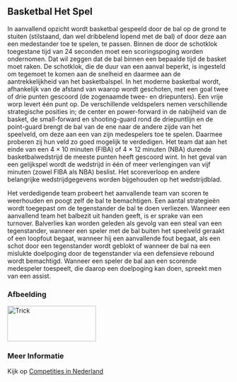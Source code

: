## Basketbal Het Spel

In aanvallend opzicht wordt basketbal gespeeld door de bal op de grond te stuiten (stilstaand, dan wel dribbelend lopend met de bal) of door deze aan een medestander toe te spelen, te passen. Binnen de door de schotklok toegestane tijd van 24 seconden moet een scoringspoging worden ondernomen. Dat wil zeggen dat de bal binnen een bepaalde tijd de basket moet raken. De schotklok, die de duur van een aanval beperkt, is ingesteld om tegemoet te komen aan de snelheid en daarmee aan de aantrekkelijkheid van het basketbalspel.
In het moderne basketbal wordt, afhankelijk van de afstand van waarop wordt geschoten, met een goal twee of drie punten gescoord (de zogenaamde twee- en driepunters). Een vrije worp levert één punt op. De verschillende veldspelers nemen verschillende strategische posities in; de center en power-forward in de nabijheid van de basket, de small-forward en shooting-guard rond de driepuntlijn en de point-guard brengt de bal van de ene naar de andere zijde van het speelveld, om deze aan een van zijn medespelers toe te spelen. Daarmee proberen zij hun veld zo goed mogelijk te verdedigen. Het team dat aan het einde van een 4 × 10 minuten (FIBA) of 4 × 12 minuten (NBA) durende basketbalwedstrijd de meeste punten heeft gescoord wint. In het geval van een gelijkspel wordt de wedstrijd in één of meer verlengingen van vijf minuten (zowel FIBA als NBA) beslist. Het scoreverloop en andere belangrijke wedstrijdgegevens worden bijgehouden op het wedstrijdblad.

Het verdedigende team probeert het aanvallende team van scoren te weerhouden en poogt zelf de bal te bemachtigen. Een aantal strategieën wordt toegepast om de tegenstander de bal te doen verliezen. Wanneer een aanvallend team het balbezit uit handen geeft, is er sprake van een turnover. Balverlies kan worden geleden als gevolg van een steal van een tegenstander, wanneer een speler met de bal buiten het speelveld geraakt of een loopfout begaat, wanneer hij een aanvallende fout begaat, als een schot door een tegenstander wordt geblokt of wanneer de bal na een mislukte doelpoging door de tegenstander via een defensieve rebound wordt bemachtigd. Wanneer een speler de bal aan een scorende medespeler toespeelt, die daarop een doelpoging kan doen, spreekt men van een assist.

### Afbeelding
<img src="https://upload.wikimedia.org/wikipedia/commons/thumb/c/c3/Jordan_by_Lipofsky_16577.jpg/266px-Jordan_by_Lipofsky_16577.jpg" alt="Trick" width="200" height="80">

### Meer Informatie

Kijk op [Competities in Nederland](https://www.basketball.nl/competities/competities/)
